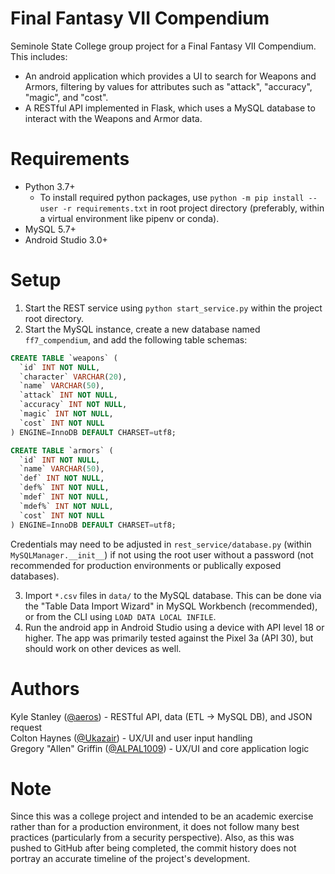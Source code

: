 # Final Fantasy VII Compendium

Seminole State College group project for a Final Fantasy VII Compendium. This includes:  

* An android application which provides a UI to search for Weapons and Armors, filtering by values for attributes such as "attack", "accuracy", "magic", and "cost".  
* A RESTful API implemented in Flask, which uses a MySQL database to interact with the Weapons and Armor data.  

# Requirements

* Python 3.7+  
  * To install required python packages, use `python -m pip install --user -r requirements.txt` in root project directory (preferably, within a virtual environment like pipenv or conda).   
* MySQL 5.7+  
* Android Studio 3.0+  

# Setup

1) Start the REST service using `python start_service.py` within the project root directory.  
2) Start the MySQL instance, create a new database named `ff7_compendium`, and add the following table schemas:  

```sql
CREATE TABLE `weapons` (
  `id` INT NOT NULL,
  `character` VARCHAR(20),
  `name` VARCHAR(50),
  `attack` INT NOT NULL,
  `accuracy` INT NOT NULL,
  `magic` INT NOT NULL,
  `cost` INT NOT NULL
) ENGINE=InnoDB DEFAULT CHARSET=utf8;

CREATE TABLE `armors` (
  `id` INT NOT NULL,
  `name` VARCHAR(50),
  `def` INT NOT NULL,
  `def%` INT NOT NULL,
  `mdef` INT NOT NULL,
  `mdef%` INT NOT NULL,
  `cost` INT NOT NULL
) ENGINE=InnoDB DEFAULT CHARSET=utf8;
```

Credentials may need to be adjusted in `rest_service/database.py` (within `MySQLManager.__init__`) if not using the root user without a password (not recommended for production environments or publically exposed databases).

3) Import `*.csv` files in `data/` to the MySQL database. This can be done via the "Table Data Import Wizard" in MySQL Workbench (recommended), or from the CLI using `LOAD DATA LOCAL INFILE`.  
4) Run the android app in Android Studio using a device with API level 18 or higher. The app was primarily tested against the Pixel 3a (API 30), but should work on other devices as well.  

# Authors
Kyle Stanley ([@aeros](https://github.com/aeros)) - RESTful API, data (ETL -> MySQL DB), and JSON request  
Colton Haynes ([@Ukazair](https://github.com/Ukazair)) - UX/UI and user input handling  
Gregory "Allen" Griffin ([@ALPAL1009](https://github.com/ALPAL1009)) - UX/UI and core application logic  

# Note

Since this was a college project and intended to be an academic exercise rather than for a production environment, it does not follow many best practices (particularly from a security perspective). Also, as this was pushed to GitHub after being completed, the commit history does not portray an accurate timeline of the project's development.
